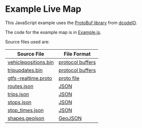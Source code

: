 # Example Live Map

This JavaScript example uses the [ProtoBuf library](https://github.com/dcodeIO/ProtoBuf.js) from [dcodeIO](https://github.com/dcodeIO).

The code for the example map is in [Example.js](https://github.com/CityofSantaMonica/gtfs.bigbluebus.com/blob/master/javascript-protobuf/Example.js).

Source files used are:

Source File | File Format
----------- | -----------
[vehiclepositions.bin](http://gtfs.bigbluebus.com/vehiclepositions.bin) | [protocol buffers](https://developers.google.com/protocol-buffers/)
[tripupdates.bin](http://gtfs.bigbluebus.com/tripupdates.bin) | [protocol buffers](https://developers.google.com/protocol-buffers/)
[gtfs-realtime.proto](http://gtfs.bigbluebus.com/javascript-protobuf/gtfs-realtime.proto) | [proto file](https://developers.google.com/protocol-buffers/docs/proto)
[routes.json](http://gtfs.bigbluebus.com/parsed/routes.json) | [JSON](https://en.wikipedia.org/wiki/JSON)
[trips.json](http://gtfs.bigbluebus.com/parsed/trips.json) | [JSON](https://en.wikipedia.org/wiki/JSON)
[stops.json](http://gtfs.bigbluebus.com/parsed/stops.json) | [JSON](https://en.wikipedia.org/wiki/JSON)
[stop_times.json](http://gtfs.bigbluebus.com/parsed/stop_times.json) | [JSON](https://en.wikipedia.org/wiki/JSON)
[shapes.geojson](http://gtfs.bigbluebus.com/parsed/shapes.geojson) | [GeoJSON](https://en.wikipedia.org/wiki/GeoJSON)
